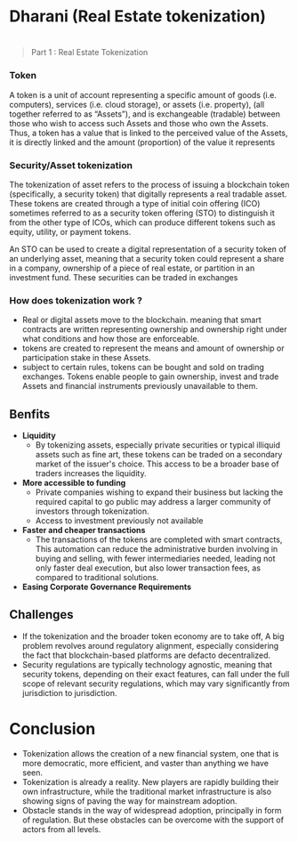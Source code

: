 # Dharani (Real Estate tokenization)

# 

> Part 1 : Real Estate Tokenization

### Token

A token is a unit of account representing a specific amount of goods (i.e. computers), services
(i.e. cloud storage), or assets (i.e. property), (all together referred to as “Assets”), and is
exchangeable (tradable) between those who wish to access such Assets and those who own
the Assets. Thus, a token has a value that is linked to the perceived value of the Assets, it is
directly linked and the amount (proportion) of the value it represents

### Security/Asset tokenization

The tokenization of asset refers to the process of issuing a blockchain token (specifically, a security token) that digitally represents a real tradable asset. These tokens are created through a type of initial coin offering (ICO)  sometimes referred to as a security token offering (STO) to distinguish it from the other type of ICOs, which can produce different tokens such as equity, utility, or payment tokens.

An STO can be used to create a digital representation of a security token of an underlying asset, meaning that a security token could represent a share in a company, ownership of a piece of real estate, or partition in an investment fund. These securities can be traded in exchanges

### How does tokenization work ?

- Real or digital assets move to the blockchain. meaning that smart contracts are written representing ownership and ownership right under what conditions and how those are enforceable.
- tokens are created to represent the means and amount of ownership or participation stake in these Assets.
- subject to certain rules, tokens can be bought and sold on trading exchanges. Tokens enable people to gain ownership, invest and trade Assets and financial instruments previously unavailable to them.

## Benfits

- **Liquidity**
    - By tokenizing assets, especially private securities or typical illiquid assets such as fine art, these tokens can be traded on a secondary market of the issuer's choice. This access to be a broader base of traders increases the liquidity.
- **More accessible to funding**
    - Private companies wishing to expand their business but lacking the required capital to go public may address a larger community of investors through tokenization.
    - Access to investment previously not available
- **Faster and cheaper transactions**
    - The transactions of the tokens are completed with smart contracts, This automation can reduce the administrative burden involving in buying and selling, with fewer intermediaries needed, leading not only faster deal execution, but also lower transaction fees, as compared to traditional solutions.
- **Easing Corporate Governance Requirements**

## Challenges

- If the tokenization and the broader token economy are to take off, A big problem revolves around regulatory alignment, especially considering the fact that blockchain-based platforms are defacto decentralized.
- Security regulations are typically technology agnostic, meaning that security tokens, depending on their exact features, can fall under the full scope of relevant security regulations, which may vary significantly from jurisdiction to jurisdiction.

# Conclusion

- Tokenization allows the creation of a new financial system, one that is more democratic, more efficient, and vaster than anything we have seen.
- Tokenization is already a reality. New players are rapidly building their own infrastructure, while the traditional market infrastructure is also showing signs of paving the way for mainstream adoption.
- Obstacle stands in the way of widespread adoption, principally in form of regulation. But these obstacles can be overcome with the support of actors from all levels.

